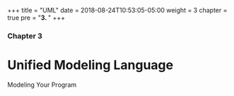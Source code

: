 +++
title = "UML"
date = 2018-08-24T10:53:05-05:00
weight = 3
chapter = true
pre = "<b>3. </b>"
+++

### Chapter 3

# Unified Modeling Language

Modeling Your Program